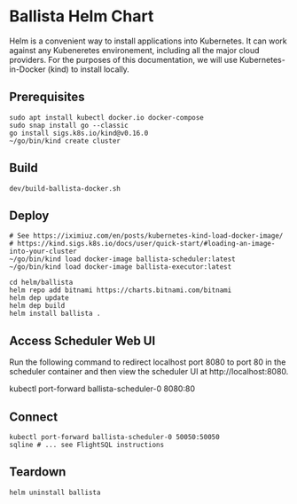 # Ballista Helm Chart

Helm is a convenient way to install applications into Kubernetes. It can work against any Kubeneretes environement,
including all the major cloud providers. 
For the purposes of this documentation, we will use Kubernetes-in-Docker (kind) to install locally.

## Prerequisites

```shell
sudo apt install kubectl docker.io docker-compose
sudo snap install go --classic
go install sigs.k8s.io/kind@v0.16.0
~/go/bin/kind create cluster
```

## Build

```shell
dev/build-ballista-docker.sh
```

## Deploy

```shell
# See https://iximiuz.com/en/posts/kubernetes-kind-load-docker-image/
# https://kind.sigs.k8s.io/docs/user/quick-start/#loading-an-image-into-your-cluster
~/go/bin/kind load docker-image ballista-scheduler:latest
~/go/bin/kind load docker-image ballista-executor:latest

cd helm/ballista
helm repo add bitnami https://charts.bitnami.com/bitnami
helm dep update 
helm dep build 
helm install ballista .
```

## Access Scheduler Web UI

Run the following command to redirect localhost port 8080 to port 80 in the scheduler container and then view the scheduler UI at http://localhost:8080. 

kubectl port-forward ballista-scheduler-0 8080:80

## Connect

```shell
kubectl port-forward ballista-scheduler-0 50050:50050
sqline # ... see FlightSQL instructions
```

## Teardown

```shell
helm uninstall ballista
```